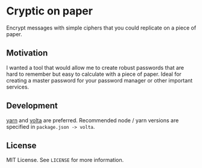 # Cryptic on paper

Encrypt messages with simple ciphers that you could replicate on a piece of paper.

## Motivation

I wanted a tool that would allow me to create robust passwords that are hard to remember but easy to calculate with a piece of paper. Ideal for creating a master password for your password manager or other important services.

## Development

[yarn](https://yarnpkg.com/) and [volta](https://volta.sh/) are preferred.
Recommended node / yarn versions are specified in `package.json -> volta`.

## License

MIT License. See `LICENSE` for more information.
